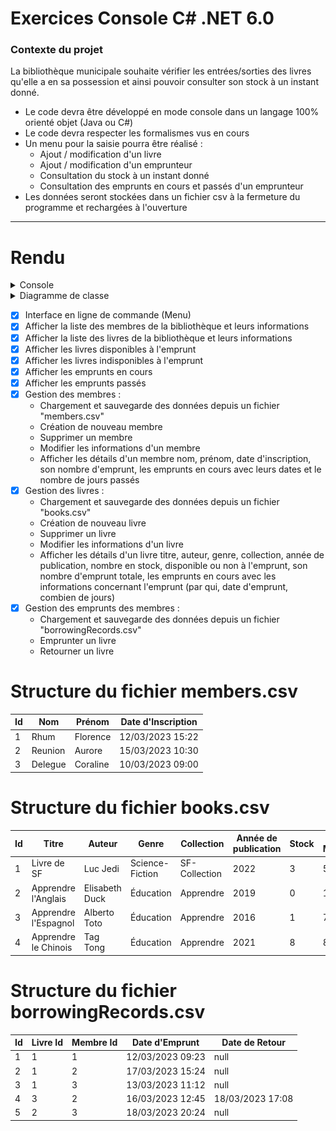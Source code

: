 # Exercices Console C# .NET 6.0
### Contexte du projet
La bibliothèque municipale souhaite vérifier les entrées/sorties des livres qu'elle a en sa possession et ainsi pouvoir consulter son stock à un instant donné.
* Le code devra être développé en mode console dans un langage 100% orienté objet (Java ou C#)
* Le code devra respecter les formalismes vus en cours
* Un menu pour la saisie pourra être réalisé :
	* Ajout / modification d'un livre
	* Ajout / modification d'un emprunteur
	* Consultation du stock à un instant donné
	* Consultation des emprunts en cours et passés d'un emprunteur 
* Les données seront stockées dans un fichier csv à la fermeture du programme et rechargées à l'ouverture
----------
# Rendu

<details>
  <summary>Console</summary>
  <img src="cli.gif">
</details>

<details>
  <summary>Diagramme de classe</summary>
  <img src="diagramme de classe.png">
</details>

- [x] Interface en ligne de commande (Menu)
- [x] Afficher la liste des membres de la bibliothèque et leurs informations
- [x] Afficher la liste des livres de la bibliothèque et leurs informations
- [x] Afficher les livres disponibles à l'emprunt
- [x] Afficher les livres indisponibles à l'emprunt
- [x] Afficher les emprunts en cours
- [x] Afficher les emprunts passés
- [x] Gestion des membres :
	- Chargement et sauvegarde des données depuis un fichier "members.csv"
	- Création de nouveau membre
	- Supprimer un membre
	- Modifier les informations d'un membre
	- Afficher les détails d'un membre nom, prénom, date d'inscription, son nombre d'emprunt, les emprunts en cours avec leurs dates et le nombre de jours passés
- [x] Gestion des livres :
	- Chargement et sauvegarde des données depuis un fichier "books.csv"
	- Création de nouveau livre
	- Supprimer un livre
	- Modifier les informations d'un livre
	- Afficher les détails d'un livre titre, auteur, genre, collection, année de publication, nombre en stock, disponible ou non à l'emprunt, son nombre d'emprunt totale, les emprunts en cours avec les informations concernant l'emprunt (par qui, date d'emprunt, combien de jours)
- [x] Gestion des emprunts des membres :
	- Chargement et sauvegarde des données depuis un fichier "borrowingRecords.csv"
	- Emprunter un livre
	- Retourner un livre
# Structure du fichier members.csv
| Id | Nom | Prénom | Date d'Inscription |
| -------- | -------- | -------- | -------- |
| 1 | Rhum | Florence | 12/03/2023 15:22
| 2 | Reunion | Aurore | 15/03/2023 10:30
| 3 | Delegue | Coraline | 10/03/2023 09:00
# Structure du fichier books.csv
| Id | Titre | Auteur | Genre | Collection | Année de publication | Stock | Stock Maximum |
| -------- | -------- | -------- | -------- | -------- | -------- | -------- | -------- |
| 1 | Livre de SF | Luc Jedi | Science-Fiction | SF-Collection | 2022 | 3 | 5
| 2 | Apprendre l'Anglais | Elisabeth Duck | Éducation | Apprendre | 2019 | 0 | 10
| 3 | Apprendre l'Espagnol | Alberto Toto | Éducation | Apprendre | 2016 | 1 | 7
| 4 | Apprendre le Chinois | Tag Tong | Éducation | Apprendre | 2021 | 8 | 8
# Structure du fichier borrowingRecords.csv
| Id | Livre Id | Membre Id | Date d'Emprunt | Date de Retour |
| -------- | -------- | -------- | -------- | -------- |
| 1 | 1 | 1 | 12/03/2023 09:23 | null
| 2 | 1 | 2 | 17/03/2023 15:24 | null
| 3 | 1 | 3 | 13/03/2023 11:12 | null
| 4 | 3 | 2 | 16/03/2023 12:45 | 18/03/2023 17:08
| 5 | 2 | 3 | 18/03/2023 20:24 | null